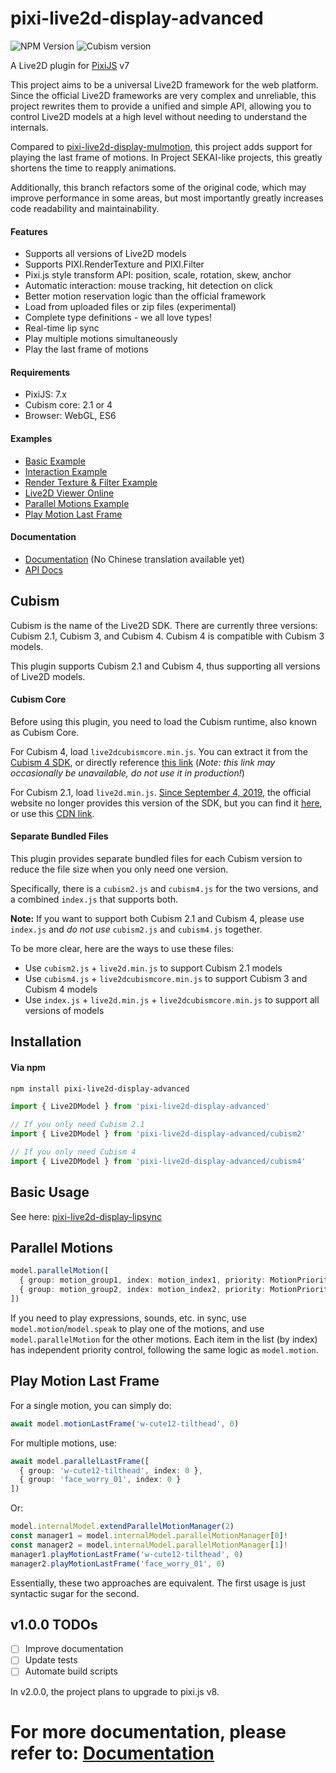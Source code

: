 # pixi-live2d-display-advanced

![NPM Version](https://img.shields.io/npm/v/pixi-live2d-display-advanced?style=flat-square&label=version)
![Cubism version](https://img.shields.io/badge/Cubism-2/3/4-ff69b4?style=flat-square)

A Live2D plugin for [PixiJS](https://github.com/pixijs/pixi.js) v7

This project aims to be a universal Live2D framework for the web platform.
Since the official Live2D frameworks are very complex and unreliable, this project rewrites them to provide a unified and simple API,
allowing you to control Live2D models at a high level without needing to understand the internals.

Compared to [pixi-live2d-display-mulmotion](https://www.npmjs.com/package/pixi-live2d-display-mulmotion), this project adds support for
playing the last frame of motions. In Project SEKAI-like projects, this greatly shortens the time to reapply animations.

Additionally, this branch refactors some of the original code, which may improve performance in some areas, but most importantly greatly increases code readability and maintainability.

#### Features

- Supports all versions of Live2D models
- Supports PIXI.RenderTexture and PIXI.Filter
- Pixi.js style transform API: position, scale, rotation, skew, anchor
- Automatic interaction: mouse tracking, hit detection on click
- Better motion reservation logic than the official framework
- Load from uploaded files or zip files (experimental)
- Complete type definitions - we all love types!
- Real-time lip sync
- Play multiple motions simultaneously
- Play the last frame of motions

#### Requirements

- PixiJS: 7.x
- Cubism core: 2.1 or 4
- Browser: WebGL, ES6

#### Examples

- [Basic Example](https://codepen.io/guansss/pen/oNzoNoz/left?editors=1010)
- [Interaction Example](https://codepen.io/guansss/pen/KKgXBOP/left?editors=0010)
- [Render Texture & Filter Example](https://codepen.io/guansss/pen/qBaMNQV/left?editors=1010)
- [Live2D Viewer Online](https://guansss.github.io/live2d-viewer-web/)
- [Parallel Motions Example](#parallel-motions)
- [Play Motion Last Frame](#play-motion-last-frame)

#### Documentation

- [Documentation](https://guansss.github.io/pixi-live2d-display) (No Chinese translation available yet)
- [API Docs](https://guansss.github.io/pixi-live2d-display/api/index.html)

## Cubism

Cubism is the name of the Live2D SDK. There are currently three versions: Cubism 2.1, Cubism 3, and Cubism 4. Cubism 4 is compatible with Cubism 3 models.

This plugin supports Cubism 2.1 and Cubism 4, thus supporting all versions of Live2D models.

#### Cubism Core

Before using this plugin, you need to load the Cubism runtime, also known as Cubism Core.

For Cubism 4, load `live2dcubismcore.min.js`.
You can extract it from the [Cubism 4 SDK](https://www.live2d.com/download/cubism-sdk/download-web/),
or directly reference [this link](https://cubism.live2d.com/sdk-web/cubismcore/live2dcubismcore.min.js)
(_Note: this link may occasionally be unavailable, do not use it in production!_)

For Cubism 2.1, load `live2d.min.js`. [Since September 4, 2019](https://help.live2d.com/en/other/other_20/),
the official website no longer provides this version of the SDK, but you can find it [here](https://github.com/dylanNew/live2d/tree/master/webgl/Live2D/lib),
or use this [CDN link](https://cdn.jsdelivr.net/gh/dylanNew/live2d/webgl/Live2D/lib/live2d.min.js).

#### Separate Bundled Files

This plugin provides separate bundled files for each Cubism version to reduce the file size when you only need one version.

Specifically, there is a `cubism2.js` and `cubism4.js` for the two versions, and a combined `index.js` that supports both.

**Note:** If you want to support both Cubism 2.1 and Cubism 4, please use `index.js` and _do not use_ `cubism2.js` and `cubism4.js` together.

To be more clear, here are the ways to use these files:

- Use `cubism2.js` + `live2d.min.js` to support Cubism 2.1 models
- Use `cubism4.js` + `live2dcubismcore.min.js` to support Cubism 3 and Cubism 4 models
- Use `index.js` + `live2d.min.js` + `live2dcubismcore.min.js` to support all versions of models

## Installation

#### Via npm

```sh
npm install pixi-live2d-display-advanced
```

```js
import { Live2DModel } from 'pixi-live2d-display-advanced'

// If you only need Cubism 2.1
import { Live2DModel } from 'pixi-live2d-display-advanced/cubism2'

// If you only need Cubism 4
import { Live2DModel } from 'pixi-live2d-display-advanced/cubism4'
```

## Basic Usage

See here: [pixi-live2d-display-lipsync](https://github.com/RaSan147/pixi-live2d-display)

## Parallel Motions

```ts
model.parallelMotion([
  { group: motion_group1, index: motion_index1, priority: MotionPriority.NORMAL },
  { group: motion_group2, index: motion_index2, priority: MotionPriority.NORMAL }
])
```

If you need to play expressions, sounds, etc. in sync, use `model.motion`/`model.speak` to play one of the motions, and use `model.parallelMotion` for the other motions.
Each item in the list (by index) has independent priority control, following the same logic as `model.motion`.

## Play Motion Last Frame

For a single motion, you can simply do:

```ts
await model.motionLastFrame('w-cute12-tilthead', 0)
```

For multiple motions, use:

```ts
await model.parallelLastFrame([
  { group: 'w-cute12-tilthead', index: 0 },
  { group: 'face_worry_01', index: 0 }
])
```

Or:

```ts
model.internalModel.extendParallelMotionManager(2)
const manager1 = model.internalModel.parallelMotionManager[0]!
const manager2 = model.internalModel.parallelMotionManager[1]!
manager1.playMotionLastFrame('w-cute12-tilthead', 0)
manager2.playMotionLastFrame('face_worry_01', 0)
```

Essentially, these two approaches are equivalent. The first usage is just syntactic sugar for the second.

## v1.0.0 TODOs

- [ ] Improve documentation
- [ ] Update tests
- [ ] Automate build scripts

In v2.0.0, the project plans to upgrade to pixi.js v8.

# For more documentation, please refer to: [Documentation](https://guansss.github.io/pixi-live2d-display/)
